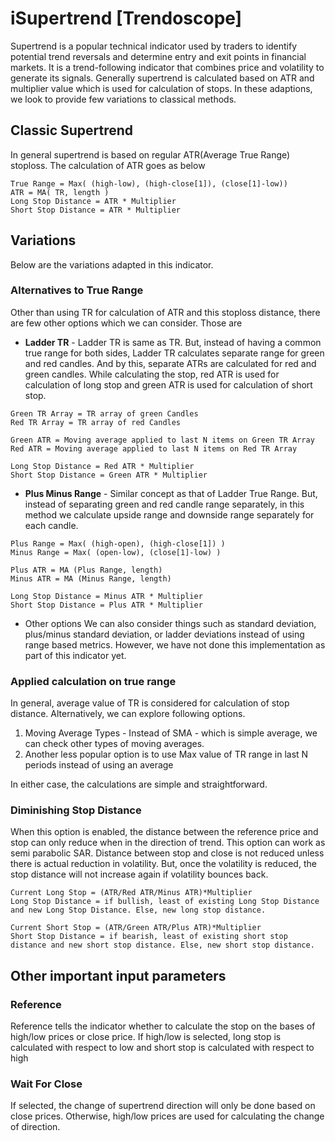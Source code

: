 # iSupertrend [Trendoscope]

Supertrend is a popular technical indicator used by traders to identify potential trend reversals and determine entry and exit points in financial markets. It is a trend-following indicator that combines price and volatility to generate its signals. Generally supertrend is calculated based on ATR and multiplier value which is used for calculation of stops. In these adaptions, we look to provide few variations to classical methods.

## Classic Supertrend

In general supertrend is based on regular ATR(Average True Range) stoploss. The calculation of ATR goes as below

```
True Range = Max( (high-low), (high-close[1]), (close[1]-low))
ATR = MA( TR, length )
Long Stop Distance = ATR * Multiplier
Short Stop Distance = ATR * Multiplier
```
## Variations
Below are the variations adapted in this indicator.
### Alternatives to True Range
Other than using TR for calculation of ATR and this stoploss distance, there are few other options which we can consider. Those are
+ **Ladder TR** - Ladder TR is same as TR. But, instead of having a common true range for both sides, Ladder TR calculates separate range for green and red candles. And by this, separate ATRs are calculated for red and green candles. While calculating the stop, red ATR is used for calculation of long stop and green ATR is used for calculation of short stop.
```
Green TR Array = TR array of green Candles
Red TR Array = TR array of red Candles

Green ATR = Moving average applied to last N items on Green TR Array
Red ATR = Moving average applied to last N items on Red TR Array

Long Stop Distance = Red ATR * Multiplier
Short Stop Distance = Green ATR * Multiplier
```
+ **Plus Minus Range** - Similar concept as that of Ladder True Range. But, instead of separating green and red candle range separately, in this method we calculate upside range and downside range separately for each candle.
```
Plus Range = Max( (high-open), (high-close[1]) )
Minus Range = Max( (open-low), (close[1]-low) )

Plus ATR = MA (Plus Range, length)
Minus ATR = MA (Minus Range, length)

Long Stop Distance = Minus ATR * Multiplier
Short Stop Distance = Plus ATR * Multiplier 
```
+ Other options
We can also consider things such as standard deviation, plus/minus standard deviation, or ladder deviations instead of using range based metrics. However, we have not done this implementation as part of this indicator yet.

### Applied calculation on true range
In general, average value of TR is considered for calculation of stop distance. Alternatively, we can explore following options.
1. Moving Average Types - Instead of SMA - which is simple average, we can check other types of moving averages.
2. Another less popular option is to use Max value of TR range in last N periods instead of using an average

In either case, the calculations are simple and straightforward.

### Diminishing Stop Distance
When this option is enabled, the distance between the reference price and stop can only reduce when in the direction of trend. This option can work as semi parabolic SAR. Distance between stop and close is not reduced unless there is actual reduction in volatility. But, once the volatility is reduced, the stop distance will not increase again if volatility bounces back.

```
Current Long Stop = (ATR/Red ATR/Minus ATR)*Multiplier
Long Stop Distance = if bullish, least of existing Long Stop Distance and new Long Stop Distance. Else, new long stop distance.

Current Short Stop = (ATR/Green ATR/Plus ATR)*Multiplier
Short Stop Distance = if bearish, least of existing short stop distance and new short stop distance. Else, new short stop distance.
```

## Other important input parameters
### Reference
Reference tells the indicator whether to calculate the stop on the bases of high/low prices or close price. If high/low is selected, long stop is calculated with respect to low and short stop is calculated with respect to high

### Wait For Close
If selected, the change of supertrend direction will only be done based on close prices. Otherwise, high/low prices are used for calculating the change of direction.
